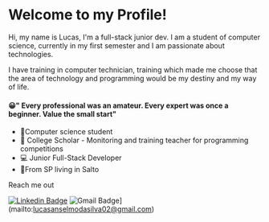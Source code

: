 # Welcome to my Profile!

Hi, my name is Lucas, I'm a full-stack junior dev.
I am a student of computer science, currently in my first semester and I am passionate about technologies.

I have training in computer technician, training which made me choose that the area of ​​technology and programming would be my destiny and my way of life.

#### 😀"  Every professional was an amateur. Every expert was once a beginner. Value the small start"

- 📕Computer science student
- 💼 College Scholar - Monitoring and training teacher for programming competitions
- 💻  Junior Full-Stack Developer
- 📍From SP living in Salto

Reach me out

[![Linkedin Badge](https://img.shields.io/badge/-Lucas%20Anselmo-6633cc?style=flat-square&logo=Linkedin&logoColor=white&link=)](https://www.linkedin.com/in/lucas-anselmo-moraes-da-silva-543636161/)
![Gmail Badge](https://img.shields.io/badge/-lucasanselmodasilva02@gmail.com-6633cc?style=flat-square&logo=Gmail&logoColor=white&link=mailto:lucasanselmodasilva02@gmail.com)](mailto:lucasanselmodasilva02@gmail.com)
